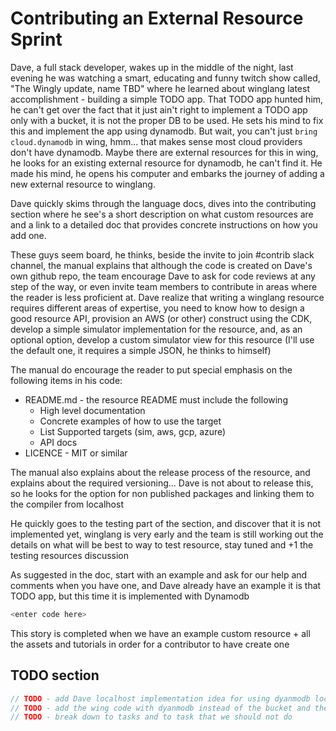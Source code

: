 # Contributing an External Resource Sprint

Dave, a full stack developer, wakes up in the middle of the night, last evening he was watching a smart, educating and funny twitch show called, "The Wingly update, name TBD" where he learned about winglang latest accomplishment -  building a simple TODO app. That TODO app hunted him, he can't get over the fact that it just ain't right to implement a TODO app only with a bucket, it is not the proper DB to be used. He sets his mind to fix this and implement the app using dynamodb. But wait, you can't just `bring cloud.dynamodb` in wing, hmm... that makes sense most cloud providers don't have dynamodb. Maybe there are external resources for this in wing, he looks for an existing external resource for dynamodb, he can't find it. He made his mind, he opens his computer and embarks the journey of adding a new external resource to winglang.

Dave quickly skims through the language docs, dives into the contributing section where he see's a short description on what custom resources are and a link to a detailed doc that provides concrete instructions on how you add one. 

These guys seem board, he thinks, beside the invite to join #contrib slack channel, the manual explains that although the code is created on Dave's own github repo, the team encourage Dave to ask for code reviews at any step of the way, or even invite team members to contribute in areas where the reader is less proficient at. Dave realize that writing a winglang resource requires different areas of expertise, you need to know how to design a good resource API, provision an AWS (or other) construct using the CDK, develop a simple simulator implementation for the resource, and, as an optional option, develop a custom simulator view for this resource (I'll use the default one, it requires a simple JSON, he thinks to himself)

The manual do encourage the reader to put special emphasis on the following items in his code:
- README.md - the resource README must include the following
  - High level documentation 
  - Concrete examples of how to use the target 
  - List Supported targets (sim, aws, gcp, azure)
  - API docs 
- LICENCE - MIT or similar 
  
The manual also explains about the release process of the resource, and explains about the required versioning... Dave is not about to release this, so he looks for the option for non published packages and linking them to the compiler from localhost

He quickly goes to the testing part of the section, and discover that it is not implemented yet, winglang is very early and the team is still working out the details on what will be best to way to test resource, stay tuned and +1 the testing resources discussion

As suggested in the doc, start with an example and ask for our help and comments when you have one, and Dave already have an example it is that TODO app, but this time it is implemented with Dynamodb 

```js (wing)
<enter code here>
```

This story is completed when we have an example custom resource + all the assets and tutorials in order for a contributor to have create one

## TODO section

```js
// TODO - add Dave localhost implementation idea for using dyanmodb localhost image (requires docker / JRE) 
// TODO - add the wing code with dyanmodb instead of the bucket and the counter 
// TODO - break down to tasks and to task that we should not do 
```

